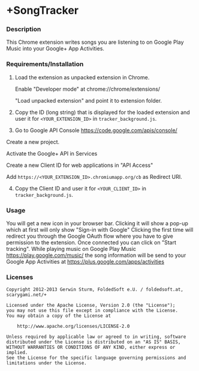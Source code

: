 # +SongTracker

### Description

This Chrome extension writes songs you are listening to on Google Play Music into your Google+ App Activities.

### Requirements/Installation

1) Load the extension as unpacked extension in Chrome.

   Enable "Developer mode" at chrome://chrome/extensions/

   "Load unpacked extension" and point it to extension folder.

2) Copy the ID (long string) that is displayed for the loaded extension
   and user it for `<YOUR_EXTENSION_ID>` in `tracker_background.js`.
   
3) Go to Google API Console https://code.google.com/apis/console/

  Create a new project.

  Activate the Google+ API in Services

  Create a new Client ID for web applications in "API Access"
  
  Add `https://<YOUR_EXTENSION_ID>.chromiumapp.org/cb` as Redirect URI.

4) Copy the Client ID and user it for `<YOUR_CLIENT_ID>` in `tracker_background.js`.


### Usage

You will get a new icon in your browser bar.
Clicking it will show a pop-up which at first will only show "Sign-in with Google"
Clicking the first time will redirect you through the Google OAuth flow where you have to give permission to the extension.
Once connected you can click on "Start tracking".
While playing music on Google Play Music https://play.google.com/music/ the song information will be send to your Google App Activities at https://plus.google.com/apps/activities


### Licenses

```
Copyright 2012-2013 Gerwin Sturm, FoldedSoft e.U. / foldedsoft.at, scarygami.net/+

Licensed under the Apache License, Version 2.0 (the "License");
you may not use this file except in compliance with the License.
You may obtain a copy of the License at

    http://www.apache.org/licenses/LICENSE-2.0

Unless required by applicable law or agreed to in writing, software
distributed under the License is distributed on an "AS IS" BASIS,
WITHOUT WARRANTIES OR CONDITIONS OF ANY KIND, either express or implied.
See the License for the specific language governing permissions and
limitations under the License.
```
